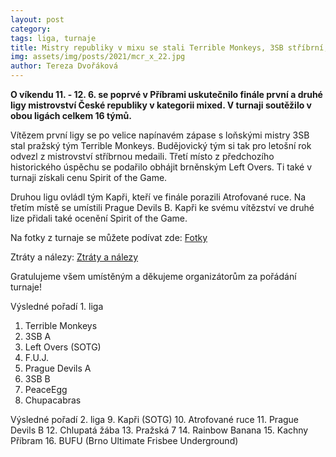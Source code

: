 ```yaml
---
layout: post
category:
tags: liga, turnaje
title: Mistry republiky v mixu se stali Terrible Monkeys, 3SB stříbrní, Left Overs obhájili 3. místo
img: assets/img/posts/2021/mcr_x_22.jpg
author: Tereza Dvořáková
---
```

**O víkendu 11. - 12. 6. se poprvé v Příbrami uskutečnilo finále první a druhé ligy mistrovství České republiky v kategorii mixed. V turnaji soutěžilo v obou ligách celkem 16 týmů.**

Vítězem první ligy se po velice napínavém zápase s loňskými mistry 3SB stal pražský tým Terrible Monkeys. Budějovický tým si tak pro letošní rok odvezl z mistrovství stříbrnou medaili. Třetí místo z předchozího historického úspěchu se podařilo obhájit brněnským Left Overs. Ti také v turnaji získali cenu Spirit of the Game. 

Druhou ligu ovládl tým Kapři, kteří ve finále porazili Atrofované ruce. Na třetím místě se umístili Prague Devils B. Kapři ke svému vítězství ve druhé lize přidali také ocenění Spirit of the Game. 

Na fotky z turnaje se můžete podívat zde: 
[Fotky](https://drive.google.com/drive/folders/18dtDRlDD4pufeGYiAbSFrSe58MFC6Pfv)

Ztráty a nálezy: 
[Ztráty a nálezy](https://drive.google.com/drive/folders/16j4mQ1UKIv6Mijl1rusxsDF1uLd1LkIh)

Gratulujeme všem umístěným a děkujeme organizátorům za pořádání turnaje! 

Výsledné pořadí 1. liga 
1. Terrible Monkeys
2. 3SB A
3. Left Overs (SOTG) 
4. F.U.J.
5. Prague Devils A
6. 3SB B
7. PeaceEgg
8. Chupacabras 

Výsledné pořadí 2. liga
9. Kapři (SOTG)
10. Atrofované ruce
11. Prague Devils B
12. Chlupatá žába
13. Pražská 7
14. Rainbow Banana
15. Kachny Příbram
16. BUFU (Brno Ultimate Frisbee Underground)
